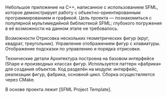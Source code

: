 Небольшое приложение на C++, написанное с использованием SFML, которое демонстрирует работу с объектно-ориентированным программированием и графикой.
Цель проекта — познакомиться с популярной мультимедийной библиотекой SFML; глубокого погружения в её возможности на данном этапе не требовалось.

Возможности
Отрисовка нескольких геометрических фигур (круг, квадрат, треугольник).
Управление отображением фигур с клавиатуры.
Отображение подсказки по управлению и порядка отрисовки.

Технические детали
Архитектура построена на базовом интерфейсе IShape и производных классах фигур.
Используется паттерн «фабрика» для создания объектов.
Код разделён на модули: интерфейс, реализации фигур, фабрика, основной цикл.
Сборка осуществляется через CMake.

В основе проекта лежит [SFML Project Template].
